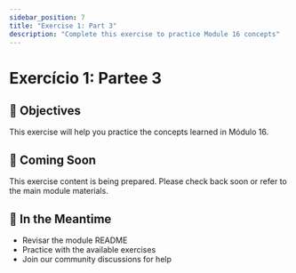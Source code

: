 ```yaml
---
sidebar_position: 7
title: "Exercise 1: Part 3"
description: "Complete this exercise to practice Module 16 concepts"
---
```


# Exercício 1: Partee 3

## 🎯 Objectives

This exercise will help you practice the concepts learned in Módulo 16.

## 📝 Coming Soon

This exercise content is being prepared. Please check back soon or refer to the main module materials.

## 🚀 In the Meantime

- Revisar the module README
- Practice with the available exercises
- Join our community discussions for help
